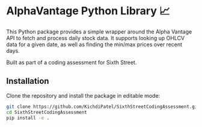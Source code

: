 # AlphaVantage Python Library 📈

This Python package provides a simple wrapper around the Alpha Vantage API to fetch and process daily stock data. It supports looking up OHLCV data for a given date, as well as finding the min/max prices over recent days.

Built as part of a coding assessment for Sixth Street.

## Installation

Clone the repository and install the package in editable mode:

```bash
git clone https://github.com/KichdiPatel/SixthStreetCodingAssessment.git
cd SixthStreetCodingAssessment
pip install -e .
```

